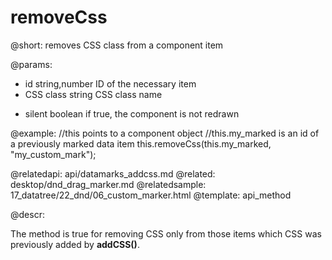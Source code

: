 removeCss
=============

@short: removes CSS class from a component item
	

@params:
- id	string,number	ID of the necessary item
- CSS class		string		CSS class name
* silent	boolean 	if true, the component is not redrawn

@example:
//this points to a component object
//this.my_marked is an id of a previously marked data item 
this.removeCss(this.my_marked, "my_custom_mark");

@relatedapi:
	api/datamarks_addcss.md
@related:
	desktop/dnd_drag_marker.md
@relatedsample:
	17_datatree/22_dnd/06_custom_marker.html
@template:	api_method


@descr:

The method is true for removing CSS only from those items which CSS was previously added by **addCSS()**.

